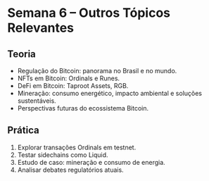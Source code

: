 # Semana 6 – Outros Tópicos Relevantes

## Teoria
- Regulação do Bitcoin: panorama no Brasil e no mundo.
- NFTs em Bitcoin: Ordinals e Runes.
- DeFi em Bitcoin: Taproot Assets, RGB.
- Mineração: consumo energético, impacto ambiental e soluções sustentáveis.
- Perspectivas futuras do ecossistema Bitcoin.

## Prática
1. Explorar transações Ordinals em testnet.
2. Testar sidechains como Liquid.
3. Estudo de caso: mineração e consumo de energia.
4. Analisar debates regulatórios atuais.
